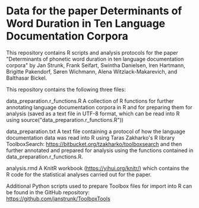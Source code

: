 # Data for the paper Determinants of Word Duration in Ten Language Documentation Corpora
This repository contains R scripts and analysis protocols for the paper "Determinants of phonetic word duration in ten language documentation corpora" by Jan Strunk, Frank Seifart, Swintha Danielsen, Iren Hartmann, Brigitte Pakendorf, Søren Wichmann, Alena Witzlack-Makarevich, and Balthasar Bickel.

This repository contains the following three files:

data_preparation.r_functions.R    A collection of R functions for further annotating language documentation corpora in R and for preparing them for analysis (saved as a text file in UTF-8 format, which can be read into R using source("data_preparation.r_functions.R"))

data_preparation.txt              A text file containing a protocol of how the language documentation data was read into R using Taras Zakharko's R library ToolboxSearch: https://bitbucket.org/tzakharko/toolboxsearch and then further annotated and prepared for analysis using the functions contained in data_preparation.r_functions.R.

analysis.rmd                      A KnitR workbook (https://yihui.org/knitr/) which contains the R code for the statistical analyses carried out for the paper.

Additional Python scripts used to prepare Toolbox files for import into R can be found in the GitHub repository:
https://github.com/janstrunk/ToolboxTools


